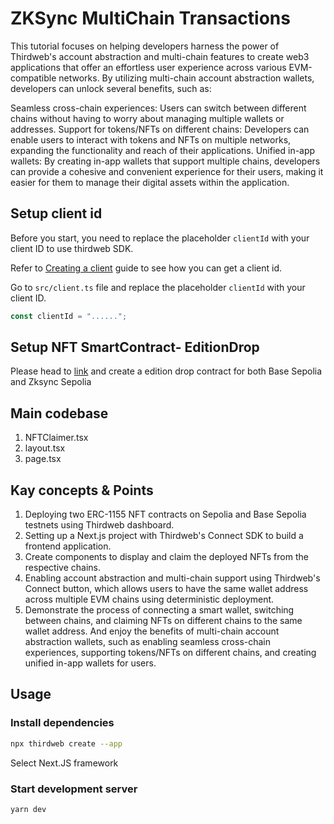 # ZKSync MultiChain Transactions

This tutorial focuses on helping developers harness the power of Thirdweb's account abstraction and multi-chain features to create web3 applications that offer an effortless user experience across various EVM-compatible networks. By utilizing multi-chain account abstraction wallets, developers can unlock several benefits, such as:

Seamless cross-chain experiences: Users can switch between different chains without having to worry about managing multiple wallets or addresses.
Support for tokens/NFTs on different chains: Developers can enable users to interact with tokens and NFTs on multiple networks, expanding the functionality and reach of their applications.
Unified in-app wallets: By creating in-app wallets that support multiple chains, developers can provide a cohesive and convenient experience for their users, making it easier for them to manage their digital assets within the application.


## Setup client id

Before you start, you need to replace the placeholder `clientId` with your client ID to use thirdweb SDK.

Refer to [Creating a client](https://portal.thirdweb.com/typescript/v5/client) guide to see how you can get a client id.

Go to `src/client.ts` file and replace the placeholder `clientId` with your client ID.

```ts
const clientId = "......";
```
## Setup NFT SmartContract- EditionDrop
Please head to [link](https://portal.thirdweb.com) and create a edition drop contract for both Base Sepolia and Zksync Sepolia

## Main codebase
1) NFTClaimer.tsx
2) layout.tsx
3) page.tsx

## Kay concepts & Points

1) Deploying two ERC-1155 NFT contracts on Sepolia and Base Sepolia testnets using Thirdweb dashboard.
2) Setting up a Next.js project with Thirdweb's Connect SDK to build a frontend application.
3) Create components to display and claim the deployed NFTs from the respective chains.
4) Enabling account abstraction and multi-chain support using Thirdweb's Connect button, which allows users to have the same wallet address across multiple EVM chains using deterministic deployment.
5) Demonstrate the process of connecting a smart wallet, switching between chains, and claiming NFTs on different chains to the same wallet address. And enjoy the benefits of multi-chain account abstraction wallets, such as enabling seamless cross-chain experiences, supporting tokens/NFTs on different chains, and creating unified in-app wallets for users.

## Usage

### Install dependencies

```bash
npx thirdweb create --app
```
Select Next.JS framework

### Start development server

```bash
yarn dev
```


